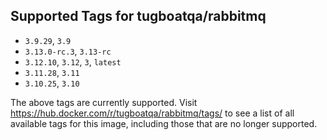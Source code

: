 ## Supported Tags for tugboatqa/rabbitmq

* `3.9.29`, `3.9`
* `3.13.0-rc.3`, `3.13-rc`
* `3.12.10`, `3.12`, `3`, `latest`
* `3.11.28`, `3.11`
* `3.10.25`, `3.10`

The above tags are currently supported. Visit https://hub.docker.com/r/tugboatqa/rabbitmq/tags/ to see a list of all available tags for this image, including those that are no longer supported.
